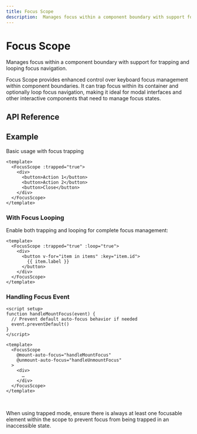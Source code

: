 ```yaml
---
title: Focus Scope
description:  Manages focus within a component boundary with support for trapping and looping focus navigation.
---
```


# Focus Scope

<Description>
 Manages focus within a component boundary with support for trapping and looping focus navigation.
</Description>

Focus Scope provides enhanced control over keyboard focus management within component boundaries. It can trap focus within its container and optionally loop focus navigation, making it ideal for modal interfaces and other interactive components that need to manage focus states.

## API Reference

<!-- @include: @/meta/FocusScope.md -->

## Example

Basic usage with focus trapping

```vue line=2
<template>
  <FocusScope :trapped="true">
    <div>
      <button>Action 1</button>
      <button>Action 2</button>
      <button>Close</button>
    </div>
  </FocusScope>
</template>
```

### With Focus Looping

Enable both trapping and looping for complete focus management:

```vue line=2
<template>
  <FocusScope :trapped="true" :loop="true">
    <div>
      <button v-for="item in items" :key="item.id">
        {{ item.label }}
      </button>
    </div>
  </FocusScope>
</template>
```

### Handling Focus Event

```vue line=2-5
<script setup>
function handleMountFocus(event) {
  // Prevent default auto-focus behavior if needed
  event.preventDefault()
}
</script>

<template>
  <FocusScope
    @mount-auto-focus="handleMountFocus"
    @unmount-auto-focus="handleUnmountFocus"
  >
    <div>
      …
    </div>
  </FocusScope>
</template>
```

<br>

<Callout type="warning">

When using trapped mode, ensure there is always at least one focusable element within the scope to prevent focus from being trapped in an inaccessible state.

</Callout>
